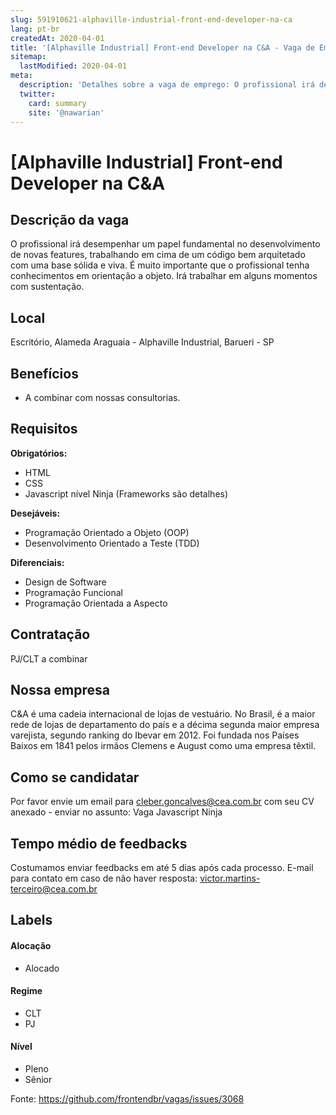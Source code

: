 ```yaml
---
slug: 591910621-alphaville-industrial-front-end-developer-na-ca
lang: pt-br
createdAt: 2020-04-01
title: '[Alphaville Industrial] Front-end Developer na C&A - Vaga de Emprego'
sitemap:
  lastModified: 2020-04-01
meta:
  description: 'Detalhes sobre a vaga de emprego: O profissional irá desempenhar um papel fundamental no desenvolvimento de novas features, trabalhando em cima de um código bem arquitetado com uma base sólida e viva. É muito importante que o profissional tenha conhecimentos em orientação a objeto. Irá trabalhar em alguns momentos com sustentação.'
  twitter:
    card: summary
    site: '@nawarian'
---
```


# [Alphaville Industrial] Front-end Developer na C&A

<!-- 
==================================================
POR FAVOR, SÓ POSTE SE A VAGA FOR PARA FRONT-END!

Não faça distinção de gênero no título da vaga.

Use: "Front-End Developer" ao invés de 
"Desenvolvedor Front-End" \o/

Exemplo: `[São Paulo] Front-End Developer na NOME DA EMPRESA`
==================================================
-->

## Descrição da vaga

O profissional irá desempenhar um papel fundamental no desenvolvimento de novas features, trabalhando em cima de um código bem arquitetado com uma base sólida e viva. É muito importante que o profissional tenha conhecimentos em orientação a objeto. Irá trabalhar em alguns momentos com sustentação.

## Local

Escritório, Alameda Araguaia - Alphaville Industrial, Barueri - SP

## Benefícios

- A combinar com nossas consultorias.

## Requisitos

**Obrigatórios:**
- HTML
- CSS
- Javascript nível Ninja (Frameworks são detalhes)

**Desejáveis:**
- Programação Orientado a Objeto (OOP)
- Desenvolvimento Orientado a Teste (TDD)

**Diferenciais:**
- Design de Software
- Programação Funcional
- Programação Orientada a Aspecto

## Contratação

PJ/CLT a combinar

## Nossa empresa

C&A é uma cadeia internacional de lojas de vestuário. No Brasil, é a maior rede de lojas de departamento do país e a décima segunda maior empresa varejista, segundo ranking do Ibevar em 2012. Foi fundada nos Países Baixos em 1841 pelos irmãos Clemens e August como uma empresa têxtil.

## Como se candidatar

Por favor envie um email para cleber.goncalves@cea.com.br com seu CV anexado - enviar no assunto: Vaga Javascript Ninja

## Tempo médio de feedbacks

Costumamos enviar feedbacks em até 5 dias após cada processo.
E-mail para contato em caso de não haver resposta: victor.martins-terceiro@cea.com.br

## Labels
<!-- retire os labels que não fazem sentido à vaga -->

#### Alocação
- Alocado

#### Regime
- CLT
- PJ

#### Nível
- Pleno
- Sênior




Fonte: https://github.com/frontendbr/vagas/issues/3068